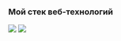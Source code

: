 ### Мой стек веб-технологий

<img src="https://img.shields.io/badge/Python-696969?style=for-the-badge&logo=Python&logoColor=000000"/> <img src="https://img.shields.io/badge/html-CD5C5C?style=for-the-badge&logo=HTML5&logoColor=00FF7F"/>
